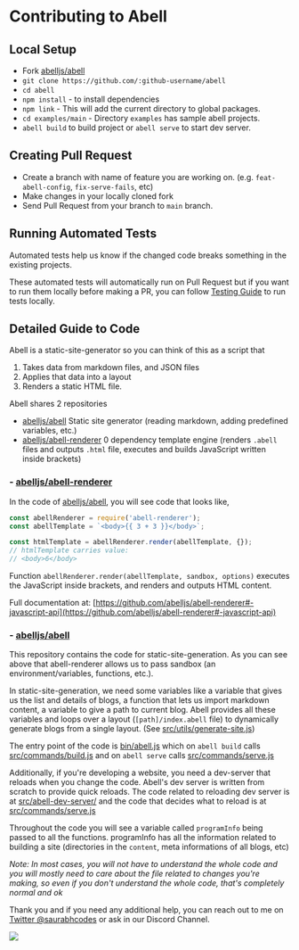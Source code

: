 # Contributing to Abell

## Local Setup

- Fork [abelljs/abell](https://github.com/abelljs/abell)
- `git clone https://github.com/:github-username/abell`
- `cd abell`
- `npm install` - to install dependencies
- `npm link` - This will add the current directory to global packages.
- `cd examples/main` - Directory `examples` has sample abell projects.
- `abell build` to build project or `abell serve` to start dev server.

## Creating Pull Request

- Create a branch with name of feature you are working on. (e.g. `feat-abell-config`, `fix-serve-fails`, etc)
- Make changes in your locally cloned fork
- Send Pull Request from your branch to `main` branch.

## Running Automated Tests

Automated tests help us know if the changed code breaks something in the existing projects.

These automated tests will automatically run on Pull Request but if you want to run them locally before making a PR, you can follow [Testing Guide](https://github.com/abelljs/abell/tree/main/tests/README.md) to run tests locally.

## Detailed Guide to Code

Abell is a static-site-generator so you can think of this as a script that

1. Takes data from markdown files, and JSON files
2. Applies that data into a layout
3. Renders a static HTML file.

Abell shares 2 repositories

- [abelljs/abell](https://github.com/abelljs/abell)
  Static site generator (reading markdown, adding predefined variables, etc.)
- [abelljs/abell-renderer](https://github.com/abelljs/abell-renderer)
  0 dependency template engine (renders `.abell` files and outputs `.html` file, executes and builds JavaScript written inside brackets)

### - [abelljs/abell-renderer](https://github.com/abelljs/abell-renderer)

In the code of [abelljs/abell](https://github.com/abelljs/abell), you will see code that looks like,

```js
const abellRenderer = require('abell-renderer');
const abellTemplate = `<body>{{ 3 + 3 }}</body>`;

const htmlTemplate = abellRenderer.render(abellTemplate, {});
// htmlTemplate carries value:
// <body>6</body>
```

Function `abellRenderer.render(abellTemplate, sandbox, options)` executes the JavaScript inside brackets, and renders and outputs HTML content.

Full documentation at: [https://github.com/abelljs/abell-renderer#-javascript-api](https://github.com/abelljs/abell-renderer#-javascript-api)

### - [abelljs/abell](https://github.com/abelljs/abell)

This repository contains the code for static-site-generation. As you can see above that abell-renderer allows us to pass sandbox (an environment/variables, functions, etc.).

In static-site-generation, we need some variables like a variable that gives us the list and details of blogs, a function that lets us import markdown content, a variable to give a path to current blog. Abell provides all these variables and loops over a layout (`[path]/index.abell` file) to dynamically generate blogs from a single layout. (See [src/utils/generate-site.js](https://github.com/abelljs/abell/blob/main/src/utils/generate-site.js))

The entry point of the code is [bin/abell.js](https://github.com/abelljs/abell/blob/main/bin/abell.js) which on `abell build` calls [src/commands/build.js](https://github.com/abelljs/abell/blob/main/src/commands/build.js) and on `abell serve` calls [src/commands/serve.js](https://github.com/abelljs/abell/blob/main/src/commands/serve.js)

Additionally, if you're developing a website, you need a dev-server that reloads when you change the code. Abell's dev server is written from scratch to provide quick reloads. The code related to reloading dev server is at [src/abell-dev-server/](https://github.com/abelljs/abell/blob/main/src/abell-dev-server/) and the code that decides what to reload is at [src/commands/serve.js](https://github.com/abelljs/abell/blob/main/src/commands/serve.js)

Throughout the code you will see a variable called `programInfo` being passed to all the functions. programInfo has all the information related to building a site (directories in the `content`, meta informations of all blogs, etc)

_Note: In most cases, you will not have to understand the whole code and you will mostly need to care about the file related to changes you're making, so even if you don't understand the whole code, that's completely normal and ok_

Thank you and if you need any additional help, you can reach out to me on [Twitter @saurabhcodes](https://twitter.com/saurabhcodes) or ask in our Discord Channel.

<a href="https://discord.gg/ndsVpRG"><img src="https://img.shields.io/badge/discord-join%20chat-738ADB?style=for-the-badge&logo=discord&logoColor=738ADB&labelColor=black"/></a>&nbsp;
